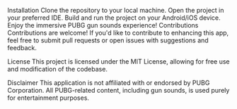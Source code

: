 Installation
Clone the repository to your local machine.
Open the project in your preferred IDE.
Build and run the project on your Android/iOS device.
Enjoy the immersive PUBG gun sounds experience!
Contributions
Contributions are welcome! If you'd like to contribute to enhancing this app, feel free to submit pull requests or open issues with suggestions and feedback.

License
This project is licensed under the MIT License, allowing for free use and modification of the codebase.

Disclaimer
This application is not affiliated with or endorsed by PUBG Corporation. All PUBG-related content, including gun sounds, is used purely for entertainment purposes.
